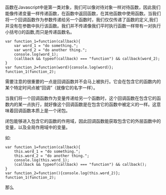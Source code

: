 函数在Javascript中是第一类对象，我们可以像对待对象一样对待函数，因此我们能像传递变量一样传递函数，在函数中返回函数，在其他函数中使用函数。当我们将一个回调函数作为参数传递给另一个函数时，我们仅仅传递了函数的定义,我们并没有在参数中执行该函数。我们并不传递像我们平时执行函数一样带有一对执行小括号()的函数,而只是传递函数名。

    var function_1=function(callback){
        var word_1 = "do something.";
        var word_2 = "do another thing.";
        console.log(word_1);
        (callback && typeof(callback) === "function") && callback(word_2);
    }
    var function_2=function(word){console.log(word)};
    function_1(function_2);

需要注意的很重要的一点是回调函数并不会马上被执行。它会在包含它的函数内的某个特定时间点被“回调”（就像它的名字一样）。

当我们将一个回调函数作为变量传递给另一个函数时，这个回调函数在包含它的函数内的某一点执行，就好像这个回调函数是在包含它的函数中被定义的一样。这意味着回调函数本质上是一个闭包。

闭包能够进入包含它的函数的作用域，因此回调函数能获取包含它的外层函数中的变量，以及全局作用域中的变量。

如:

    var function_1=function(callback){
        this.word_1 = "do something.";
        this.word_2 = "do another thing.";
        console.log(this.word_1);
        (callback && typeof(callback) === "function") && callback();
    }
    var function_2=function(){console.log(this.word_2)};
    function_1(function_2);

那么
